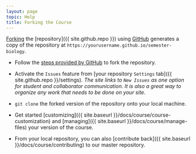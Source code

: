 ```yaml
---
layout: page
topic: Help
title: Forking the Course
---
```


[Forking](https://help.github.com/articles/fork-a-repo/) the [repository]({{ site.github.repo }}) using [GitHub](http://github.com) generates a copy of the repository at `https://yourusername.github.io/semester-biology`.

- Follow the [steps provided by GitHub](https://help.github.com/articles/fork-a-repo/) to fork the repository.

- Activate the `Issues` feature from [your repository `Settings` tab]({{ site.github.repo }}/settings). *The site links to `New Issues` as one option 
for student and collaborator communication. It is also a great way to organize 
any work that needs to be done on your site.* 

- `git clone` the forked version of the repository onto your local machine.

- Get started [customizing]({{ site.baseurl }}/docs/course/course-customization) and [managing]({{ site.baseurl }}/docs/course/manage-files) your version of the course.

- From your local repository, you can also [contribute back]({{ site.baseurl }}/docs/course/contributing) to our master repository.